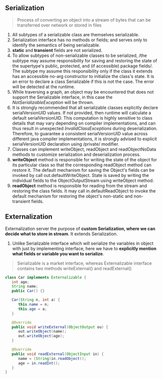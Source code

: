 ## Serialization
> Process of converting an object into a stream of bytes that can be transferred over network or stored in files

1. All subtypes of a serializable class are themselves serializable.
2. Serialization interface has no methods or fields; and serves only to identify the semantics of being serializable.
3. **static** and **transient** fields are not serialized.
4. To allow subtypes of non-serializable classes to be serialized, /the subtype may assume responsibility for saving and restoring the state of the supertype's public, protected, and (if accessible) package fields/. The subtype my assume this responsibility only if the class it extends has an accessible no-arg constructor to initialize the class's state. It is an error to declare a class Serializable if this is not the case. The error will be detected at the runtime.
4. While traversing a graph, an object may be encountered that does not support the Serializable interface, in this case the *NotSerializableException* will be thrown.
5. It is strongly recommended that all serializable classes explicitly declare serialVersionUID values. If not provided, then runtime will calculate a default serialVersionUID. This computation is highly sensitive to class details that may vary depending on compiler implementations, and can thus result in unexpected *InvalidClassExceptions* during deserialization. Therefore, to guarantee a consistent serialVersionUID value across different java compiler implementations, it is strongly advised to explicit serialVersionUID declaration using /private/ modifier.
6. Classes can implement writeObject, readObject and readObjectNoData methods to customize serialization and deserialization process.
7. **writeObject** method is responsible for writing the state of the object for its particular class so that the corresponding readObject method can restore it. The default mechanism for saving the Object's fields can be invoked by call out.defaultWriteObject. State is saved by writing the individual fields to the ObjectOutputStream using writeObject method.
8. **readObject** method is responsible for reading from the stream and restoring the class fields. It may call in.defaultReadObject to invoke the default mechanism for restoring the object's non-static and non-transient fields.

## Externalization
Externalization server the purpose of **custom Serialization, where we can decide what to store in stream**. It extends Serialization.
1. Unlike Serializable interface which will serialize the variables in object with just by implementing interface, here we have to **explicitly mention what fields or variable you want to serialize**.
> Serializable is a market interface, whereas Externalizable interface contains two methods writeExternal() and readExternal()

```java
class Car implements Externalizable {
   int age;
   String name;
   public Car() {}

   Car(String n, int a) {
      this.name = n;
      this.age = a;
   }

   @Override
   public void writeExternal(ObjectOutput ou) {
      out.writeObject(name);
      out.writeObject(age);
   }

   @Override
   public void readExternal(ObjectInput in) {
      name = (String)in.readObject();
      age = in.readInt();
   } 
}
```